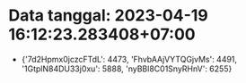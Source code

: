 # Data tanggal: 2023-04-19 16:12:23.283408+07:00

* {'7d2Hpmx0jczcFTdL': 4473, 'FhvbAAjVYTQGjvMs': 4491, '1GtplN84DU33j0xu': 5888, 'nyBBl8C01SnyRHnV': 6255}
